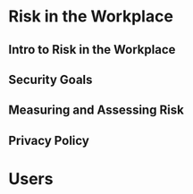 # Risk in the Workplace
## Intro to Risk in the Workplace


## Security Goals


## Measuring and Assessing Risk


## Privacy Policy


# Users